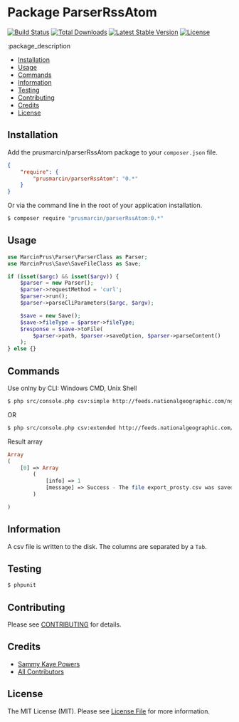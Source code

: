 Package ParserRssAtom
================

[![Build Status](http://img.shields.io/travis/prusmarcin/parserRssAtom.svg)](https://travis-ci.org/prusmarcin/parserRssAtom)
[![Total Downloads](http://img.shields.io/packagist/dm/sammyk/package-skeleton.svg)](https://packagist.org/packages/prusmarcin/parserRssAtom)
[![Latest Stable Version](http://img.shields.io/packagist/v/prusmarcin/parserRssAtom.svg)](https://packagist.org/packages/prusmarcin/parserRssAtom)
[![License](http://img.shields.io/badge/license-MIT-lightgrey.svg)](https://github.com/prusmarcin/parserRssAtom/blob/master/LICENSE)


:package_description

- [Installation](#installation)
- [Usage](#usage)
- [Commands](#commands)
- [Information](#information)
- [Testing](#testing)
- [Contributing](#contributing)
- [Credits](#credits)
- [License](#license)


Installation
------------

Add the prusmarcin/parserRssAtom package to your `composer.json` file.

``` json
{
    "require": {
        "prusmarcin/parserRssAtom": "0.*"
    }
}
```

Or via the command line in the root of your application installation.

``` bash
$ composer require "prusmarcin/parserRssAtom:0.*"
```

Usage
-----

``` php
use MarcinPrus\Parser\ParserClass as Parser;
use MarcinPrus\Save\SaveFileClass as Save;

if (isset($argc) && isset($argv)) {
    $parser = new Parser();
    $parser->requestMethod = 'curl';
    $parser->run();
    $parser->parseCliParameters($argc, $argv);

    $save = new Save();
    $save->fileType = $parser->fileType;
    $response = $save->toFile(
        $parser->path, $parser->saveOption, $parser->parseContent()
    );
} else {}

```


Commands
-------

Use onlny by CLI: Windows CMD, Unix Shell

``` bash
$ php src/console.php csv:simple http://feeds.nationalgeographic.com/ng/News/News_Main eksport_prosty.csv
```

OR

``` bash
$ php src/console.php csv:extended http://feeds.nationalgeographic.com/ng/News/News_Main eksport_prosty.csv
```
Result array

``` php
Array
(
    [0] => Array
        (
            [info] => 1
            [message] => Success - The file export_prosty.csv was saved in the root directory of the application.
        )

)

```

Information
-----------

A csv file is written to the disk. The columns are separated by a `Tab`.


Testing
-------

``` bash
$ phpunit
```


Contributing
------------

Please see [CONTRIBUTING](https://github.com/prusmarcin/parserRssAtom/blob/master/CONTRIBUTING.md) for details.


Credits
-------

- [Sammy Kaye Powers](https://github.com/prusmarcin)
- [All Contributors](https://github.com/prusmarcin/parserRssAtom/contributors)


License
-------

The MIT License (MIT). Please see [License File](https://github.com/prusmarcin/parserRssAtom/blob/master/LICENSE) for more information.
